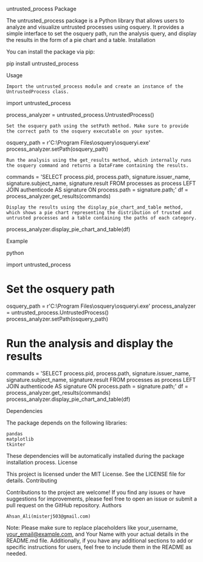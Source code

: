untrusted_process Package

The untrusted_process package is a Python library that allows users to analyze and visualize untrusted processes using osquery. It provides a simple interface to set the osquery path, run the analysis query, and display the results in the form of a pie chart and a table.
Installation

You can install the package via pip:


pip install untrusted_process

Usage

    Import the untrusted_process module and create an instance of the UntrustedProcess class.


import untrusted_process

process_analyzer = untrusted_process.UntrustedProcess()

    Set the osquery path using the setPath method. Make sure to provide the correct path to the osquery executable on your system.



osquery_path = r'C:\Program Files\osquery\osqueryi.exe'
process_analyzer.setPath(osquery_path)

    Run the analysis using the get_results method, which internally runs the osquery command and returns a DataFrame containing the results.


commands = 'SELECT process.pid, process.path, signature.issuer_name, signature.subject_name, signature.result FROM processes as process LEFT JOIN authenticode AS signature ON process.path = signature.path;'
df = process_analyzer.get_results(commands)

    Display the results using the display_pie_chart_and_table method, which shows a pie chart representing the distribution of trusted and untrusted processes and a table containing the paths of each category.


process_analyzer.display_pie_chart_and_table(df)

Example

python

import untrusted_process

# Set the osquery path
osquery_path = r'C:\Program Files\osquery\osqueryi.exe'
process_analyzer = untrusted_process.UntrustedProcess()
process_analyzer.setPath(osquery_path)

# Run the analysis and display the results
commands = 'SELECT process.pid, process.path, signature.issuer_name, signature.subject_name, signature.result FROM processes as process LEFT JOIN authenticode AS signature ON process.path = signature.path;'
df = process_analyzer.get_results(commands)
process_analyzer.display_pie_chart_and_table(df)

Dependencies

The package depends on the following libraries:

    pandas
    matplotlib
    tkinter

These dependencies will be automatically installed during the package installation process.
License

This project is licensed under the MIT License. See the LICENSE file for details.
Contributing

Contributions to the project are welcome! If you find any issues or have suggestions for improvements, please feel free to open an issue or submit a pull request on the GitHub repository.
Authors

    Ahsan_Ali(misterj503@gmail.com)

Note: Please make sure to replace placeholders like your_username, your_email@example.com, and Your Name with your actual details in the README.md file. Additionally, if you have any additional sections to add or specific instructions for users, feel free to include them in the README as needed.